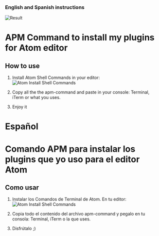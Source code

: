 ### English and Spanish instructions
![Result](https://image.prntscr.com/image/QSyif1qCSq2CxSznY5CROg.png)

# APM Command to install my plugins for Atom editor

## How to use
1. Install Atom Shell Commands in your editor:
![Atom Install Shell Commands](https://image.prntscr.com/image/PNu37xQwSZCgyMoyrzLYsw.png)
2. Copy all the the apm-command and paste in your console: Terminal, iTerm or what you uses.

3. Enjoy it


# Español
# Comando APM para instalar los plugins que yo uso para el editor Atom

## Como usar
1. Instalar los Comandos de Terminal de Atom. En tu editor:
![Atom Install Shell Commands](https://image.prntscr.com/image/PNu37xQwSZCgyMoyrzLYsw.png)

2. Copia todo el contenido del archivo apm-command y pegalo en tu consola: Terminal, iTerm o la que uses.

3. Disfrútalo ;)

